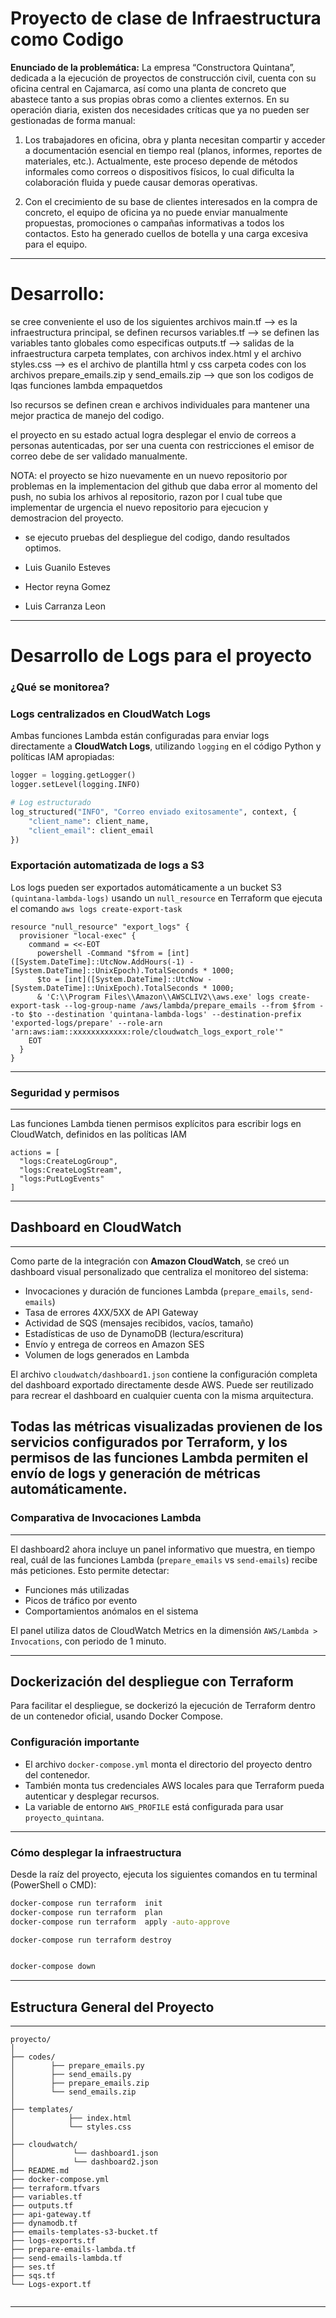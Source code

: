 # Proyecto de clase de Infraestructura como Codigo
**Enunciado de la problemática:**
La empresa “Constructora Quintana”, dedicada a la ejecución de proyectos de construcción civil, cuenta con su oficina central en Cajamarca, así como una planta de concreto que abastece tanto a sus propias obras como a clientes externos. En su operación diaria, existen dos necesidades críticas que ya no pueden ser gestionadas de forma manual:
1.	Los trabajadores en oficina, obra y planta necesitan compartir y acceder a documentación esencial en tiempo real (planos, informes, reportes de materiales, etc.). Actualmente, este proceso depende de métodos informales como correos o dispositivos físicos, lo cual dificulta la colaboración fluida y puede causar demoras operativas.	

2.	Con el crecimiento de su base de clientes interesados en la compra de concreto, el equipo de oficina ya no puede enviar manualmente propuestas, promociones o campañas informativas a todos los contactos. Esto ha generado cuellos de botella y una carga excesiva para el equipo.
------
# Desarrollo:
se cree conveniente el uso de los siguientes archivos
main.tf    --> es la infraestructura principal, se definen recursos
variables.tf  --> se definen las variables tanto globales como especificas
outputs.tf  --> salidas de la infraestructura 
carpeta templates, con archivos index.html y el archivo styles.css  --> es el archivo de plantilla html y css
carpeta codes con los archivos prepare_emails.zip y send_emails.zip --> que son los codigos de lqas funciones lambda empaquetdos

lso recursos se definen  crean e archivos individuales para mantener una mejor practica de manejo del codigo.

el proyecto en su estado actual logra desplegar el envio de correos a personas autenticadas,  por ser una cuenta con restricciones el emisor de correo debe de ser validado manualmente.

NOTA: el proyecto se hizo nuevamente en un nuevo repositorio por problemas en la implementacion del github que daba error al momento del push, no subia los arhivos al repositorio, razon por l cual tube que implementar de urgencia el nuevo repositorio para ejecucion y demostracion del proyecto.

* se ejecuto pruebas del despliegue del codigo, dando resultados optimos.



* Luis Guanilo Esteves
* Hector reyna Gomez
* Luis Carranza Leon
------
# **Desarrollo de Logs para el proyecto**


### ¿Qué se monitorea?


### Logs centralizados en CloudWatch Logs

Ambas funciones Lambda están configuradas para enviar logs directamente a **CloudWatch Logs**, utilizando `logging` en el código Python y políticas IAM apropiadas:

```python
logger = logging.getLogger()
logger.setLevel(logging.INFO)

# Log estructurado
log_structured("INFO", "Correo enviado exitosamente", context, {
    "client_name": client_name,
    "client_email": client_email
})
```

### Exportación automatizada de logs a S3
Los logs pueden ser exportados automáticamente a un bucket S3 `(quintana-lambda-logs)` usando un `null_resource` en Terraform que ejecuta el comando 
`aws logs create-export-task`
```
resource "null_resource" "export_logs" {
  provisioner "local-exec" {
    command = <<-EOT
      powershell -Command "$from = [int]([System.DateTime]::UtcNow.AddHours(-1) - [System.DateTime]::UnixEpoch).TotalSeconds * 1000;
      $to = [int]([System.DateTime]::UtcNow - [System.DateTime]::UnixEpoch).TotalSeconds * 1000;
      & 'C:\\Program Files\\Amazon\\AWSCLIV2\\aws.exe' logs create-export-task --log-group-name /aws/lambda/prepare_emails --from $from --to $to --destination 'quintana-lambda-logs' --destination-prefix 'exported-logs/prepare' --role-arn 'arn:aws:iam::xxxxxxxxxxxx:role/cloudwatch_logs_export_role'"
    EOT
  }
}
```
------
### Seguridad y permisos
------
Las funciones Lambda tienen permisos explícitos para escribir logs en CloudWatch, definidos en las políticas IAM
```
actions = [
  "logs:CreateLogGroup",
  "logs:CreateLogStream",
  "logs:PutLogEvents"
]
```
------
## Dashboard en CloudWatch
------
Como parte de la integración con **Amazon CloudWatch**, se creó un dashboard visual personalizado que centraliza el monitoreo del sistema:

- Invocaciones y duración de funciones Lambda (`prepare_emails`, `send-emails`)
- Tasa de errores 4XX/5XX de API Gateway
- Actividad de SQS (mensajes recibidos, vacíos, tamaño)
- Estadísticas de uso de DynamoDB (lectura/escritura)
- Envío y entrega de correos en Amazon SES
- Volumen de logs generados en Lambda

 El archivo `cloudwatch/dashboard1.json` contiene la configuración completa del dashboard exportado directamente desde AWS. Puede ser reutilizado para recrear el dashboard en cualquier cuenta con la misma arquitectura.

 Todas las métricas visualizadas provienen de los servicios configurados por Terraform, y los permisos de las funciones Lambda permiten el envío de logs y generación de métricas automáticamente.
------
###  Comparativa de Invocaciones Lambda
------
El dashboard2 ahora incluye un panel informativo que muestra, en tiempo real, cuál de las funciones Lambda (`prepare_emails` vs `send-emails`) recibe más peticiones. Esto permite detectar:

- Funciones más utilizadas
- Picos de tráfico por evento
- Comportamientos anómalos en el sistema

El panel utiliza datos de CloudWatch Metrics en la dimensión `AWS/Lambda > Invocations`, con periodo de 1 minuto.




---
##  Dockerización del despliegue con Terraform

Para facilitar el despliegue, se dockerizó la ejecución de Terraform dentro de un contenedor oficial, usando Docker Compose.

### Configuración importante

- El archivo `docker-compose.yml` monta el directorio del proyecto dentro del contenedor.
- También monta tus credenciales AWS locales para que Terraform pueda autenticar y desplegar recursos.
- La variable de entorno `AWS_PROFILE` está configurada para usar `proyecto_quintana`.

---

### Cómo desplegar la infraestructura

Desde la raíz del proyecto, ejecuta los siguientes comandos en tu terminal (PowerShell o CMD):

```bash
docker-compose run terraform  init
docker-compose run terraform  plan
docker-compose run terraform  apply -auto-approve

docker-compose run terraform destroy


docker-compose down

```

------
## Estructura General del Proyecto
------

```
proyecto/   
│
├── codes/                         
│        ├── prepare_emails.py          
│        ├── send_emails.py             
│        ├── prepare_emails.zip        
│        └── send_emails.zip            
│
├── templates/  
│            ├── index.html
│            └── styles.css
│
├── cloudwatch/                    
│             └── dashboard1.json
│             └── dashboard2.json
├── README.md  
├── docker-compose.yml                                 
├── terraform.tfvars              
├── variables.tf                 
├── outputs.tf                   
├── api-gateway.tf               
├── dynamodb.tf                  
├── emails-templates-s3-bucket.tf 
├── logs-exports.tf              
├── prepare-emails-lambda.tf     
├── send-emails-lambda.tf        
├── ses.tf                      
├── sqs.tf                      
└── Logs-export.tf              
                
```
------
